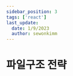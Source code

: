 ```yaml
---
sidebar_position: 3
tags: ['react']
last_update:
  date: 1/9/2023
  author: sewonkimm
---
```


# 파일구조 전략

